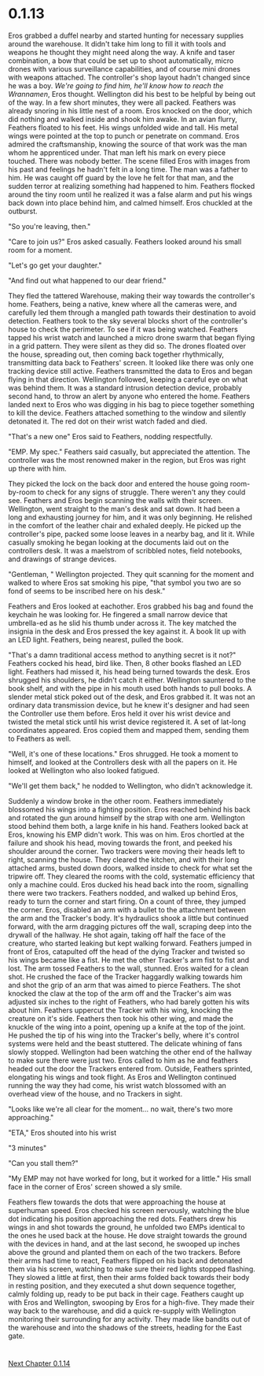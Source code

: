 # 0.1.13

Eros grabbed a duffel nearby and started hunting for necessary supplies around the warehouse. It didn&#39;t take him long to fill it with tools and weapons he thought they might need along the way. A knife and taser combination, a bow that could be set up to shoot automatically, micro drones with various surveillance capabilities, and of course mini drones with weapons attached. The controller&#39;s shop layout hadn&#39;t changed since he was a boy. _We&#39;re going to find him, he&#39;ll know how to reach the Wrannamen_, Eros thought. Wellington did his best to be helpful by being out of the way. In a few short minutes, they were all packed. Feathers was already snoring in his little nest of a room. Eros knocked on the door, which did nothing and walked inside and shook him awake. In an avian flurry, Feathers floated to his feet. His wings unfolded wide and tall. His metal wings were pointed at the top to punch or penetrate on command. Eros admired the craftsmanship, knowing the source of that work was the man whom he apprenticed under. That man left his mark on every piece touched. There was nobody better. The scene filled Eros with images from his past and feelings he hadn&#39;t felt in a long time. The man was a father to him. He was caught off guard by the love he felt for that man, and the sudden terror at realizing something had happened to him. Feathers flocked around the tiny room until he realized it was a false alarm and put his wings back down into place behind him, and calmed himself. Eros chuckled at the outburst.

&quot;So you&#39;re leaving, then.&quot;

&quot;Care to join us?&quot; Eros asked casually. Feathers looked around his small room for a moment.

&quot;Let&#39;s go get your daughter.&quot;

&quot;And find out what happened to our dear friend.&quot;

They fled the tattered Warehouse, making their way towards the controller&#39;s home. Feathers, being a native, knew where all the cameras were, and carefully led them through a mangled path towards their destination to avoid detection. Feathers took to the sky several blocks short of the controller&#39;s house to check the perimeter. To see if it was being watched. Feathers tapped his wrist watch and launched a micro drone swarm that began flying in a grid pattern. They were silent as they did so. The drones floated over the house, spreading out, then coming back together rhythmically, transmitting data back to Feathers&#39; screen. It looked like there was only one tracking device still active. Feathers transmitted the data to Eros and began flying in that direction. Wellington followed, keeping a careful eye on what was behind them. It was a standard intrusion detection device, probably second hand, to throw an alert by anyone who entered the home. Feathers landed next to Eros who was digging in his bag to piece together something to kill the device. Feathers attached something to the window and silently detonated it. The red dot on their wrist watch faded and died.

&quot;That&#39;s a new one&quot; Eros said to Feathers, nodding respectfully.

&quot;EMP. My spec.&quot; Feathers said casually, but appreciated the attention. The controller was the most renowned maker in the region, but Eros was right up there with him.

They picked the lock on the back door and entered the house going room-by-room to check for any signs of struggle. There weren&#39;t any they could see. Feathers and Eros begin scanning the walls with their screen. Wellington, went straight to the man&#39;s desk and sat down. It had been a long and exhausting journey for him, and it was only beginning. He relished in the comfort of the leather chair and exhaled deeply. He picked up the controller&#39;s pipe, packed some loose leaves in a nearby bag, and lit it. While casually smoking he began looking at the documents laid out on the controllers desk. It was a maelstrom of scribbled notes, field notebooks, and drawings of strange devices.

&quot;Gentleman, &quot; Wellington projected. They quit scanning for the moment and walked to where Eros sat smoking his pipe, &quot;that symbol you two are so fond of seems to be inscribed here on his desk.&quot;

Feathers and Eros looked at eachother. Eros grabbed his bag and found the keychain he was looking for. He fingered a small narrow device that umbrella-ed as he slid his thumb under across it. The key matched the insignia in the desk and Eros pressed the key against it. A book lit up with an LED light. Feathers, being nearest, pulled the book.

&quot;That&#39;s a damn traditional access method to anything secret is it not?&quot; Feathers cocked his head, bird like. Then, 8 other books flashed an LED light. Feathers had missed it, his head being turned towards the desk. Eros shrugged his shoulders, he didn&#39;t catch it either. Wellington sauntered to the book shelf, and with the pipe in his mouth used both hands to pull books. A slender metal stick poked out of the desk, and Eros grabbed it. It was not an ordinary data transmission device, but he knew it&#39;s designer and had seen the Controller use them before. Eros held it over his wrist device and twisted the metal stick until his wrist device registered it. A set of lat-long coordinates appeared. Eros copied them and mapped them, sending them to Feathers as well.

&quot;Well, it&#39;s one of these locations.&quot; Eros shrugged. He took a moment to himself, and looked at the Controllers desk with all the papers on it. He looked at Wellington who also looked fatigued.

&quot;We&#39;ll get them back,&quot; he nodded to Wellington, who didn&#39;t acknowledge it.

Suddenly a window broke in the other room. Feathers immediately blossomed his wings into a fighting position. Eros reached behind his back and rotated the gun around himself by the strap with one arm. Wellington stood behind them both, a large knife in his hand. Feathers looked back at Eros, knowing his EMP didn&#39;t work. This was on him. Eros chortled at the failure and shook his head, moving towards the front, and peeked his shoulder around the corner. Two trackers were moving their heads left to right, scanning the house. They cleared the kitchen, and with their long attached arms, busted down doors, walked inside to check for what set the tripwire off. They cleared the rooms with the cold, systematic efficiency that only a machine could. Eros ducked his head back into the room, signalling there were two trackers. Feathers nodded, and walked up behind Eros, ready to turn the corner and start firing. On a count of three, they jumped the corner. Eros, disabled an arm with a bullet to the attachment between the arm and the Tracker&#39;s body. It&#39;s hydraulics shook a little but continued forward, with the arm dragging pictures off the wall, scraping deep into the drywall of the hallway. He shot again, taking off half the face of the creature, who started leaking but kept walking forward. Feathers jumped in front of Eros, catapulted off the head of the dying Tracker and twisted so his wings became like a fist. He met the other Tracker&#39;s arm fist to fist and lost. The arm tossed Feathers to the wall, stunned. Eros waited for a clean shot. He crushed the face of the Tracker haggardly walking towards him and shot the grip of an arm that was aimed to pierce Feathers. The shot knocked the claw at the top of the arm off and the Tracker&#39;s aim was adjusted six inches to the right of Feathers, who had barely gotten his wits about him. Feathers uppercut the Tracker with his wing, knocking the creature on it&#39;s side. Feathers then took his other wing, and made the knuckle of the wing into a point, opening up a knife at the top of the joint. He pushed the tip of his wing into the Tracker&#39;s belly, where it&#39;s control systems were held and the beast stuttered. The delicate whining of fans slowly stopped. Wellington had been watching the other end of the hallway to make sure there were just two. Eros called to him as he and feathers headed out the door the Trackers entered from. Outside, Feathers sprinted, elongating his wings and took flight. As Eros and Wellington continued running the way they had come, his wrist watch blossomed with an overhead view of the house, and no Trackers in sight.

&quot;Looks like we&#39;re all clear for the moment… no wait, there&#39;s two more approaching.&quot;

&quot;ETA,&quot; Eros shouted into his wrist

&quot;3 minutes&quot;

&quot;Can you stall them?&quot;

&quot;My EMP may not have worked for long, but it worked for a little.&quot; His small face in the corner of Eros&#39; screen showed a sly smile.

Feathers flew towards the dots that were approaching the house at superhuman speed. Eros checked his screen nervously, watching the blue dot indicating his position approaching the red dots. Feathers drew his wings in and shot towards the ground, he unfolded two EMPs identical to the ones he used back at the house. He dove straight towards the ground with the devices in hand, and at the last second, he swooped up inches above the ground and planted them on each of the two trackers. Before their arms had time to react, Feathers flipped on his back and detonated them via his screen, watching to make sure their red lights stopped flashing. They slowed a little at first, then their arms folded back towards their body in resting position, and they executed a shut down sequence together, calmly folding up, ready to be put back in their cage. Feathers caught up with Eros and Wellington, swooping by Eros for a high-five. They made their way back to the warehouse, and did a quick re-supply with Wellington monitoring their surrounding for any activity. They made like bandits out of the warehouse and into the shadows of the streets, heading for the East gate.

#

[Next Chapter 0.1.14](/0.1.14.md)
